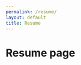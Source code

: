 ```yaml
---
permalink: /resume/
layout: default
title: Resume
---
```

# Resume page

<object data="../assets/pdfs/GeorgiaCrowther - Resume2023.pdf" width="1000" height="1000" type='application/pdf'></object>